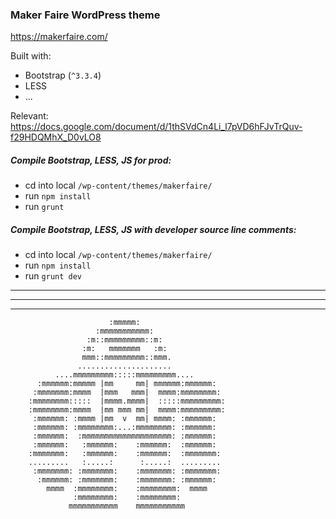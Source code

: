 ### Maker Faire WordPress theme
https://makerfaire.com/

Built with:
- Bootstrap (`^3.3.4`)
- LESS
- ...

Relevant: https://docs.google.com/document/d/1thSVdCn4Li_l7pVD6hFJvTrQuv-f29HDQMhX_D0vLO8

##### Compile Bootstrap, LESS, JS for prod:
- cd into local `/wp-content/themes/makerfaire/`
- run `npm install`
- run `grunt`

##### Compile Bootstrap, LESS, JS with developer source line comments:
- cd into local `/wp-content/themes/makerfaire/`
- run `npm install`
- run `grunt dev`


---
---
---

```
                      :mmmmm:                   
                   :mmmmmmmmmmm:                
                 :m::mmmmmmmmm::m:              
                :m:   mmmmmmm   :m:             
                mmm::mmmmmmmmm::mmm.            
               .....................            
          ....mmmmmmmmm:::::mmmmmmmmm....       
      :mmmmmm:mmmmm |mm     mm| mmmmmm:mmmmmm:  
     :mmmmmmm:mmmm  |mmm   mmm|  mmmm:mmmmmmmm: 
    :mmmmmmmm:::::  |mmmm.mmmm|  :::::mmmmmmmmm:
    :mmmmmmmm:mmmm  |mm mmm mm|  mmmm:mmmmmmmmm:
     :mmmmmm: :mmmm |mm  v  mm| mmmm: :mmmmmm:  
     :mmmmmm: :mmmmmmmm:...:mmmmmmmm: :mmmmmm:  
     :mmmmmm:  :mmmmmmmmmmmmmmmmmmmm: :mmmmmm:  
     :mmmmmm:   :mmmmmm:    :mmmmmm:  :mmmmmm:  
    :mmmmmmm:   :mmmmmm:    :mmmmmm:  :mmmmmmm: 
    .........   :.....:      :.....:  ......... 
     :mmmmmmm: :mmmmmmm:    :mmmmmmm: :mmmmmmm: 
      :mmmmmm: :mmmmmmm:    :mmmmmmm: :mmmmmm:  
        mmmm  :mmmmmmmm:    :mmmmmmmm:  mmmm    
              :mmmmmmmm:    :mmmmmmmm:          
             mmmmmmmmmmm    mmmmmmmmmmm         
```